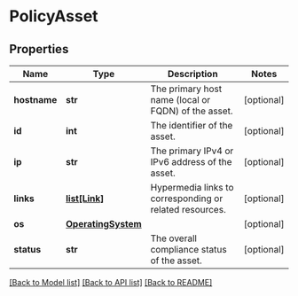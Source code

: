 # PolicyAsset

## Properties
Name | Type | Description | Notes
------------ | ------------- | ------------- | -------------
**hostname** | **str** | The primary host name (local or FQDN) of the asset. | [optional] 
**id** | **int** | The identifier of the asset. | [optional] 
**ip** | **str** | The primary IPv4 or IPv6 address of the asset. | [optional] 
**links** | [**list[Link]**](Link.md) | Hypermedia links to corresponding or related resources. | [optional] 
**os** | [**OperatingSystem**](OperatingSystem.md) |  | [optional] 
**status** | **str** | The overall compliance status of the asset.  | [optional] 

[[Back to Model list]](../README.md#documentation-for-models) [[Back to API list]](../README.md#documentation-for-api-endpoints) [[Back to README]](../README.md)

